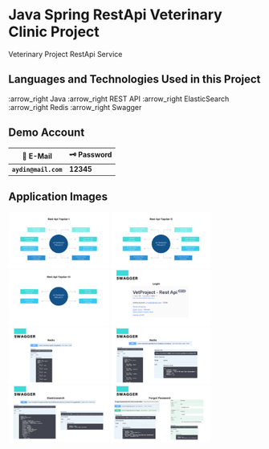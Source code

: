 # Java Spring RestApi Veterinary Clinic Project
Veterinary Project RestApi Service

## Languages and Technologies Used in this Project
:arrow_right Java
:arrow_right REST API
:arrow_right ElasticSearch
:arrow_right Redis
:arrow_right Swagger

## Demo Account
| :closed_lock_with_key: E-Mail | :old_key: Password |
|----------|----------|
| **``aydin@mail.com``**| **12345**|


## Application Images
<p>
  
<a href="https://github.com/aydnuzn/Java-JPA-Spring-RestApi-VetClinic-Project/blob/main/screenshot/1.png" target="_blank">
<img src="https://github.com/aydnuzn/Java-JPA-Spring-RestApi-VetClinic-Project/blob/main/screenshot/1.png" width="200" style="max-width:100%;"></a>
  
<a href="https://github.com/aydnuzn/Java-JPA-Spring-RestApi-VetClinic-Project/blob/main/screenshot/2.png" target="_blank">
<img src="https://github.com/aydnuzn/Java-JPA-Spring-RestApi-VetClinic-Project/blob/main/screenshot/2.png" width="200" style="max-width:100%;"></a>
 
<a href="https://github.com/aydnuzn/Java-JPA-Spring-RestApi-VetClinic-Project/blob/main/screenshot/3.png" target="_blank">
<img src="https://github.com/aydnuzn/Java-JPA-Spring-RestApi-VetClinic-Project/blob/main/screenshot/3.png" width="200" style="max-width:100%;"></a>

<a href="https://github.com/aydnuzn/Java-JPA-Spring-RestApi-VetClinic-Project/blob/main/screenshot/4.png" target="_blank">
<img src="https://github.com/aydnuzn/Java-JPA-Spring-RestApi-VetClinic-Project/blob/main/screenshot/4.png" width="200" style="max-width:100%;"></a>
  
<a href="https://github.com/aydnuzn/Java-JPA-Spring-RestApi-VetClinic-Project/blob/main/screenshot/5.png" target="_blank">
<img src="https://github.com/aydnuzn/Java-JPA-Spring-RestApi-VetClinic-Project/blob/main/screenshot/5.png" width="200" style="max-width:100%;"></a>

<a href="https://github.com/aydnuzn/Java-JPA-Spring-RestApi-VetClinic-Project/blob/main/screenshot/6.png" target="_blank">
<img src="https://github.com/aydnuzn/Java-JPA-Spring-RestApi-VetClinic-Project/blob/main/screenshot/6.png" width="200" style="max-width:100%;"></a>

<a href="https://github.com/aydnuzn/Java-JPA-Spring-RestApi-VetClinic-Project/blob/main/screenshot/7.png" target="_blank">
<img src="https://github.com/aydnuzn/Java-JPA-Spring-RestApi-VetClinic-Project/blob/main/screenshot/7.png" width="200" style="max-width:100%;"></a>

<a href="https://github.com/aydnuzn/Java-JPA-Spring-RestApi-VetClinic-Project/blob/main/screenshot/8.png" target="_blank">
<img src="https://github.com/aydnuzn/Java-JPA-Spring-RestApi-VetClinic-Project/blob/main/screenshot/8.png" width="200" style="max-width:100%;"></a>

</p>
